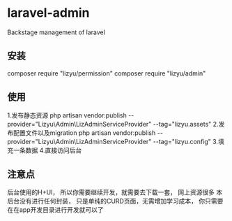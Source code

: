 # laravel-admin
Backstage management of laravel

## 安装
composer require "lizyu/permission"
composer require "lizyu/admin"

## 使用
1.发布静态资源 php artisan vendor:publish --provider="Lizyu\Admin\LizAdminServiceProvider" --tag="lizyu.assets"
2.发布配置文件以及migration php artisan vendor:publish --provider="Lizyu\Admin\LizAdminServiceProvider" --tag="lizyu.config"
3.填充一条数据
4.直接访问后台

## 注意点
后台使用的H+UI， 所以你需要继续开发，就需要去下载一套， 网上资源很多
本后台没有进行任何封装， 只是单纯的CURD页面，无需增加学习成本， 你只需要在在app开发目录进行开发就可以了

